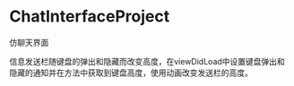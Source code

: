 # ChatInterfaceProject
仿聊天界面

信息发送栏随键盘的弹出和隐藏而改变高度，在viewDidLoad中设置键盘弹出和隐藏的通知并在方法中获取到键盘高度，使用动画改变发送栏的高度。
